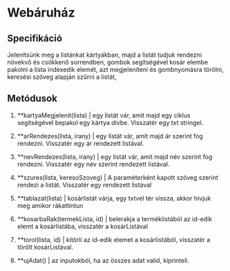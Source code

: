 # Webáruház

## Specifikáció
Jelenítsünk meg a listánkat kártyákban, majd a listát tudjuk rendezni növekvő és csökkenő sorrendben, gombok segítségével kosár elembe pakolni a lista indexedik elemét, azt megjeleníteni és gombnyomásra törölni, keresési szöveg alapján szűrni a listát, 

## Metódusok

1. **kartyaMegjelenit(lista) | egy listát vár, amit majd egy ciklus segítségével bepakol egy kártya divbe. Visszatér egy txt stringel.

2. **arRendezes(lista, irany) | egy listát vár, amit majd ár szerint fog rendezni. Visszatér egy ár rendezett listával.

3. **nevRendezes(lista, irany) | egy listát vár, amit majd név szerint fog rendezni. Visszatér egy név szerint rendezett listával.

4. **szures(lista, keresoSzoveg) | A paraméterként kapott szöveg szerint rendezi a listát. Visszatér egy rendezett listával

5. **tablazat(lista) | kosárlistát várja, egy txtvel tér vissza, akkor hívjuk meg amikor rákattintun

6. **kosarbaRak(termekLista, id) |  belerakja a terméklistából az id-edik elemt a kosárlistába, visszatér a kosárListával

7. **torol(lista, id) | kitörli az id-edik elemet a kosárlistából, visszatér a törölt kosárListával.

8. **ujAdat() | az inputokból, ha az összes adat valid, kiprinteli.

